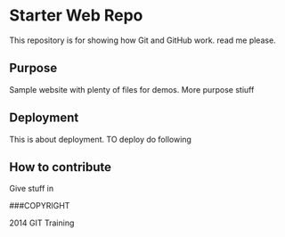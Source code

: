 # Starter Web Repo

This repository is for showing how Git and GitHub work. read me please.

## Purpose

Sample website with plenty of files for demos. More purpose stiuff

## Deployment

This is about deployment. TO deploy do following

## How to contribute

Give stuff in

###COPYRIGHT

2014 GIT Training 
